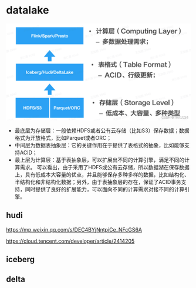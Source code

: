 # datalake

![datalake-architecture.png](./datalake-architecture.png)

- 最底层为存储层：一般依赖HDFS或者公有云存储（比如S3）保存数据；数据格式为开放格式，比如Parquet或者ORC；
- 中间层为数据表抽象层：它的关键作用在于提供了表格式的抽象，比如能够支持ACID；
- 最上层为计算层：基于表抽象层，可以扩展出不同的计算引擎，满足不同的计算需求。
可以看出，由于采用了HDFS或公有云存储，所以数据湖在保存数据上，具有低成本大容量的优点，并且能够保存多种多样的数据，比如结构化、半结构化和非结构化数据；另外，由于表抽象层的存在，保证了ACID事务支持，同时提供了良好的扩展能力，可以面向不同的计算需求对接不同的计算引擎。

## hudi

https://mp.weixin.qq.com/s/DEC4BYjNntpiCe_NFcGS6A

https://cloud.tencent.com/developer/article/2414205



## iceberg

## delta
